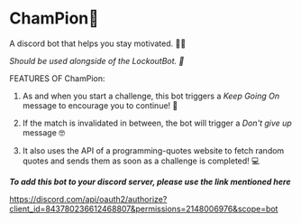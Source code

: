 # ChamPion🦾

A discord bot that helps you stay motivated. 💪🏻

*Should be used alongside of the LockoutBot. 👾*

FEATURES OF ChamPion:

1. As and when you start a challenge, this bot triggers a *Keep Going On* message to encourage you to continue! 🥳

2. If the match is invalidated in between, the bot will trigger a *Don't give up* message 🤓

3. It also uses the API of a programming-quotes website to fetch random quotes and sends them as soon as a challenge is completed! 💻

***To add this bot to your discord server, please use the link mentioned here***

 https://discord.com/api/oauth2/authorize?client_id=843780236612468807&permissions=2148006976&scope=bot
